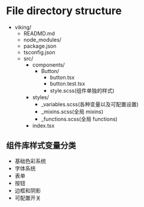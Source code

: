 # File directory structure

- viking/
  - READMD.md
  - node_modules/
  - package.json
  - tsconfig.json
  - src/
    - components/
      - Button/
        - button.tsx
        - button.test.tsx
        - style.scss(组件单独的样式)
    - styles/
      - _variables.scss(各种变量以及可配置设置)
      - _mixins.scss(全局 mixins)
      - _functions.scss(全局 functions)
    - index.tsx

## 组件库样式变量分类

- 基础色彩系统
- 字体系统
- 表单
- 按钮
- 边框和阴影
- 可配置开关
